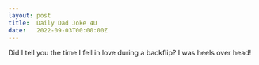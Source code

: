 ```yaml
---
layout: post
title:  Daily Dad Joke 4U
date:   2022-09-03T00:00:00Z
---
```

Did I tell you the time I fell in love during a backflip? I was heels over head!
